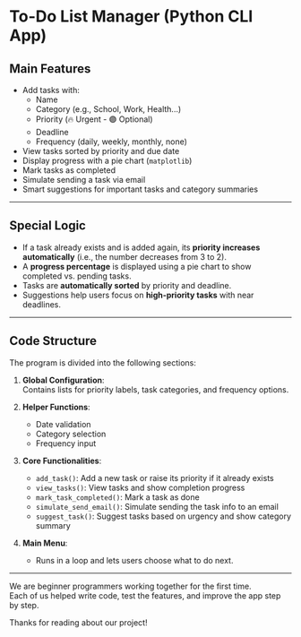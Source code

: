 # To-Do List Manager (Python CLI App)

## Main Features

- Add tasks with:
  - Name  
  - Category (e.g., School, Work, Health...)  
  - Priority (🔥 Urgent - 🟣 Optional)  
  - Deadline  
  - Frequency (daily, weekly, monthly, none)  
- View tasks sorted by priority and due date  
- Display progress with a pie chart (`matplotlib`)  
- Mark tasks as completed  
- Simulate sending a task via email  
- Smart suggestions for important tasks and category summaries  

---

## Special Logic

- If a task already exists and is added again, its **priority increases automatically** (i.e., the number decreases from 3 to 2).  
- A **progress percentage** is displayed using a pie chart to show completed vs. pending tasks.  
- Tasks are **automatically sorted** by priority and deadline.  
- Suggestions help users focus on **high-priority tasks** with near deadlines.  

---

## Code Structure

The program is divided into the following sections:

1. **Global Configuration**:  
   Contains lists for priority labels, task categories, and frequency options.

2. **Helper Functions**:  
   - Date validation  
   - Category selection  
   - Frequency input  

3. **Core Functionalities**:
   - `add_task()`: Add a new task or raise its priority if it already exists  
   - `view_tasks()`: View tasks and show completion progress  
   - `mark_task_completed()`: Mark a task as done  
   - `simulate_send_email()`: Simulate sending the task info to an email  
   - `suggest_task()`: Suggest tasks based on urgency and show category summary  

4. **Main Menu**:
   - Runs in a loop and lets users choose what to do next.

---

We are beginner programmers working together for the first time.  
Each of us helped write code, test the features, and improve the app step by step.

Thanks for reading about our project! 
